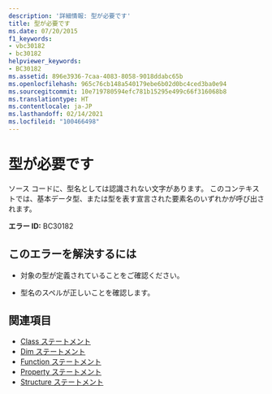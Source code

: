 ```yaml
---
description: '詳細情報: 型が必要です'
title: 型が必要です
ms.date: 07/20/2015
f1_keywords:
- vbc30182
- bc30182
helpviewer_keywords:
- BC30182
ms.assetid: 896e3936-7caa-4083-8058-9018ddabc65b
ms.openlocfilehash: 965c76cb148a540179ebe6b02d0bc4ced3ba0e94
ms.sourcegitcommit: 10e719780594efc781b15295e499c66f316068b8
ms.translationtype: HT
ms.contentlocale: ja-JP
ms.lasthandoff: 02/14/2021
ms.locfileid: "100466498"
---
```

# <a name="type-expected"></a>型が必要です

ソース コードに、型名としては認識されない文字があります。 このコンテキストでは、基本データ型、または型を表す宣言された要素名のいずれかが呼び出されます。  
  
 **エラー ID:** BC30182  
  
## <a name="to-correct-this-error"></a>このエラーを解決するには  
  
- 対象の型が定義されていることをご確認ください。  
  
- 型名のスペルが正しいことを確認します。  
  
## <a name="see-also"></a>関連項目

- [Class ステートメント](../language-reference/statements/class-statement.md)
- [Dim ステートメント](../language-reference/statements/dim-statement.md)
- [Function ステートメント](../language-reference/statements/function-statement.md)
- [Property ステートメント](../language-reference/statements/property-statement.md)
- [Structure ステートメント](../language-reference/statements/structure-statement.md)
